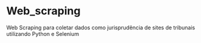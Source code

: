 # Web_scraping
Web Scraping para coletar dados como jurisprudência de sites de tribunais utilizando Python e Selenium

